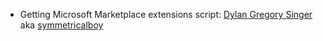 



- Getting Microsoft Marketplace extensions script:
[Dylan Gregory Singer](https://www.symmetricalboy.com/)
aka [symmetricalboy](https://community.idx.dev/t/fetching-vs-code-extensions-from-marketplace-visualstudio-com/7673/6)